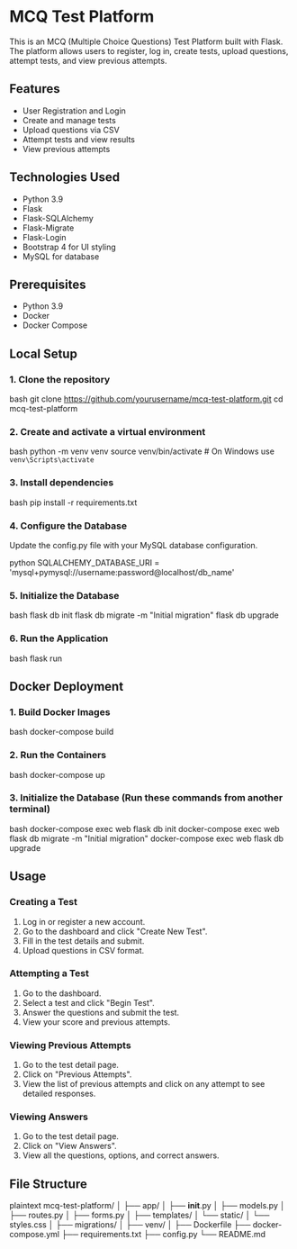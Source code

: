 # MCQ Test Platform 

This is an MCQ (Multiple Choice Questions) Test Platform built with Flask. The platform allows users to register, log in, create tests, upload questions, attempt tests, and view previous attempts.

## Features

- User Registration and Login
- Create and manage tests
- Upload questions via CSV
- Attempt tests and view results
- View previous attempts

## Technologies Used

- Python 3.9
- Flask
- Flask-SQLAlchemy
- Flask-Migrate
- Flask-Login
- Bootstrap 4 for UI styling
- MySQL for database

## Prerequisites

- Python 3.9
- Docker
- Docker Compose

## Local Setup

### 1. Clone the repository

bash
git clone https://github.com/yourusername/mcq-test-platform.git
cd mcq-test-platform


### 2. Create and activate a virtual environment

bash
python -m venv venv
source venv/bin/activate  # On Windows use `venv\Scripts\activate`


### 3. Install dependencies

bash
pip install -r requirements.txt


### 4. Configure the Database

Update the config.py file with your MySQL database configuration.

python
SQLALCHEMY_DATABASE_URI = 'mysql+pymysql://username:password@localhost/db_name'


### 5. Initialize the Database

bash
flask db init
flask db migrate -m "Initial migration"
flask db upgrade


### 6. Run the Application

bash
flask run


## Docker Deployment

### 1. Build Docker Images

bash
docker-compose build


### 2. Run the Containers

bash
docker-compose up


### 3. Initialize the Database (Run these commands from another terminal)

bash
docker-compose exec web flask db init
docker-compose exec web flask db migrate -m "Initial migration"
docker-compose exec web flask db upgrade


## Usage

### Creating a Test

1. Log in or register a new account.
2. Go to the dashboard and click "Create New Test".
3. Fill in the test details and submit.
4. Upload questions in CSV format.

### Attempting a Test

1. Go to the dashboard.
2. Select a test and click "Begin Test".
3. Answer the questions and submit the test.
4. View your score and previous attempts.

### Viewing Previous Attempts

1. Go to the test detail page.
2. Click on "Previous Attempts".
3. View the list of previous attempts and click on any attempt to see detailed responses.

### Viewing Answers

1. Go to the test detail page.
2. Click on "View Answers".
3. View all the questions, options, and correct answers.

## File Structure

plaintext
mcq-test-platform/
│
├── app/
│   ├── __init__.py
│   ├── models.py
│   ├── routes.py
│   ├── forms.py
│   ├── templates/
│   └── static/
│       └── styles.css
│
├── migrations/
│
├── venv/
│
├── Dockerfile
├── docker-compose.yml
├── requirements.txt
├── config.py
└── README.md


